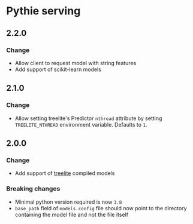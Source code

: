# Pythie serving

## 2.2.0

### Change
* Allow client to request model with string features
* Add support of scikit-learn models

## 2.1.0

### Change
* Allow setting treelite's Predictor `nthread` attribute by setting `TREELITE_NTHREAD` environment variable. Defaults to `1`.

## 2.0.0

### Change
* Add support of [treelite](https://treelite.readthedocs.io/en/latest/) compiled models
 
### Breaking changes
* Minimal python version required is now `3.8`
* `base_path` field of `models.config` file should now point to the directory containing the model file and not the file itself